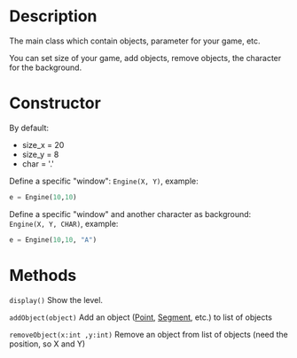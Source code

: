 # Description

The main class which contain objects, parameter for your game, etc.

You can set size of your game, add objects, remove objects, the character for the background.

# Constructor

By default:
- size_x = 20
- size_y = 8
- char = '.'

Define a specific "window": ``Engine(X, Y)``, 
example:
```python
e = Engine(10,10)
```

Define a specific "window" and another character as background: ``Engine(X, Y, CHAR)``, 
example:
```python
e = Engine(10,10, "A")
```

# Methods

`display()` Show the level.

`addObject(object)` Add an object ([Point](Point.md), [Segment](Segment.md), etc.) to list of objects

`removeObject(x:int ,y:int)` Remove an object from list of objects (need the position, so X and Y)